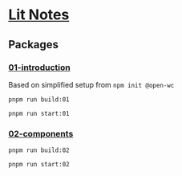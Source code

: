 # [Lit Notes](https://lit.dev/docs)

## Packages

### [01-introduction](https://lit.dev/docs/getting-started/)

Based on simplified setup from `npm init @open-wc`

`pnpm run build:01`

`pnpm run start:01`

### [02-components](https://lit.dev/docs/components/overview/)

`pnpm run build:02`

`pnpm run start:02`

